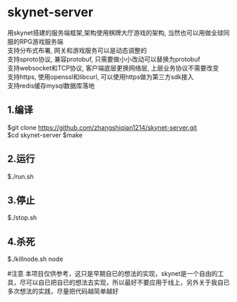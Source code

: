 # skynet-server
用skynet搭建的服务端框架,架构使用棋牌大厅游戏的架构, 当然也可以用做全球同服的RPG游戏服务端  
支持分布式布署, 网关和游戏服务可以是动态调整的  
支持sproto协议, 兼容protobuf, 只需要做小小改动可以替换为protobuf  
支持websocket和TCP协议, 客户端底层更换网络层, 上层业务协议不需要改变  
支持https, 使用openssl和libcurl, 可以使用https做为第三方sdk接入  
支持redis缓存mysql数据库落地

## 1.编译
  $git clone https://github.com/zhangshiqian1214/skynet-server.git  
  $cd skynet-server
  $make

## 2.运行
  $./run.sh

## 3.停止
  $./stop.sh

## 4.杀死
  $./killnode.sh node


#注意 本项目仅供参考，这只是早期自已的想法的实现，skynet是一个自由的工具，尽可以自已把自已的想法去实现，所以最好不要应用于线上，另外关于我自已多次想法的实践，尽量把代码越简单越好
